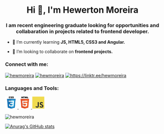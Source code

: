 <h1 align="center">Hi 👋, I'm Hewerton Moreira</h1>
<h3 align="center">I am recent engineering graduate looking for opportunities and collabaration in projects related to frontend developer.</h3>

- 🌱 I’m currently learning **JS, HTML5, CSS3 and Angular.**

- 🤝 I’m looking to collaborate on **frontend projects.**

<h3 align="left">Connect with me:</h3>
<p align="left">
<a href="https://twitter.com/hewmoreira" target="blank"><img align="center" src="https://cdn.jsdelivr.net/npm/simple-icons@3.0.1/icons/twitter.svg" alt="hewmoreira" height="30" width="40" /></a>
<a href="https://linkedin.com/in/hewmoreira" target="blank"><img align="center" src="https://cdn.jsdelivr.net/npm/simple-icons@3.0.1/icons/linkedin.svg" alt="hewmoreira" height="30" width="40" /></a>
<a href="https://linktr.ee/hewmoreira" target="blank"><img align="center" src="https://cdn.jsdelivr.net/npm/simple-icons@3.0.1/icons/rss.svg" alt="https://linktr.ee/hewmoreira" height="30" width="40" /></a>
</p>

<h3 align="left">Languages and Tools:</h3>
<p align="left"> <a href="https://www.w3schools.com/css/" target="_blank"> <img src="https://raw.githubusercontent.com/devicons/devicon/master/icons/css3/css3-original-wordmark.svg" alt="css3" width="40" height="40"/> </a> <a href="https://www.w3.org/html/" target="_blank"> <img src="https://raw.githubusercontent.com/devicons/devicon/master/icons/html5/html5-original-wordmark.svg" alt="html5" width="40" height="40"/> </a> <a href="https://developer.mozilla.org/en-US/docs/Web/JavaScript" target="_blank"> <img src="https://raw.githubusercontent.com/devicons/devicon/master/icons/javascript/javascript-original.svg" alt="javascript" width="40" height="40"/> </a> </p>

<p><img align="center" src="https://github-readme-stats.vercel.app/api/top-langs?username=hewmoreira&show_icons=true&locale=en&layout=compact" alt="hewmoreira" /></p>

[![Anurag's GitHub stats](https://github-readme-stats.vercel.app/api?username=hewmoreira)](https://github.com/hewmoreira/github-readme-stats)


